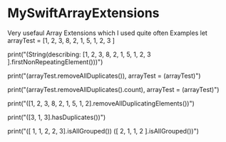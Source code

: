 # MySwiftArrayExtensions
Very usefaul Array Extensions which I used quite often
Examples
let arrayTest = [1, 2, 3, 8, 2, 1, 5, 1, 2, 3 ]

print("\(String(describing: [1, 2, 3, 8, 2, 1, 5, 1, 2, 3 ].firstNonRepeatingElement()))")

print("\(arrayTest.removeAllDuplicates()), arrayTest = \(arrayTest)")

print("\(arrayTest.removeAllDuplicates().count), arrayTest = \(arrayTest)")

print("\([1, 2, 3, 8, 2, 1, 5, 1, 2].removeAllDuplicatingElements())")

print("\([3, 1, 3].hasDuplicates())")

print("\([ 1, 1, 2, 2, 3].isAllGrouped()) \([ 2, 1, 1, 2 ].isAllGrouped())")
